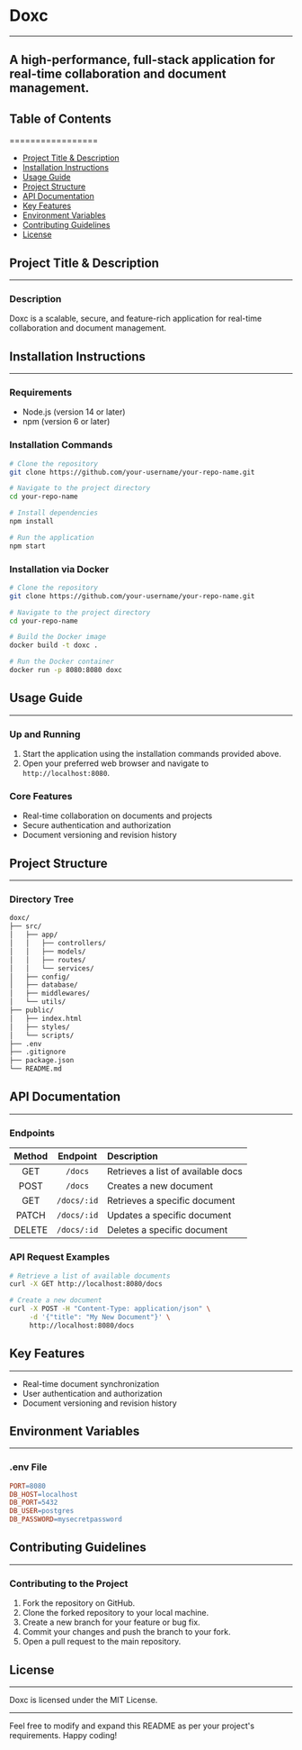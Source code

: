 # Doxc
-----
A high-performance, full-stack application for real-time collaboration and document management.
-----

## Table of Contents
=================
*   [Project Title & Description](#project-title-description)
*   [Installation Instructions](#installation-instructions)
*   [Usage Guide](#usage-guide)
*   [Project Structure](#project-structure)
*   [API Documentation](#api-documentation)
*   [Key Features](#key-features)
*   [Environment Variables](#environment-variables)
*   [Contributing Guidelines](#contributing-guidelines)
*   [License](#license)

## Project Title & Description
---------------------------

### Description

Doxc is a scalable, secure, and feature-rich application for real-time collaboration and document management.

## Installation Instructions
-------------------------

### Requirements

*   Node.js (version 14 or later)
*   npm (version 6 or later)

### Installation Commands

```bash
# Clone the repository
git clone https://github.com/your-username/your-repo-name.git

# Navigate to the project directory
cd your-repo-name

# Install dependencies
npm install

# Run the application
npm start
```

### Installation via Docker

```bash
# Clone the repository
git clone https://github.com/your-username/your-repo-name.git

# Navigate to the project directory
cd your-repo-name

# Build the Docker image
docker build -t doxc .

# Run the Docker container
docker run -p 8080:8080 doxc
```

## Usage Guide
-------------

### Up and Running

1.  Start the application using the installation commands provided above.
2.  Open your preferred web browser and navigate to `http://localhost:8080`.

### Core Features

*   Real-time collaboration on documents and projects
*   Secure authentication and authorization
*   Document versioning and revision history

## Project Structure
--------------------

### Directory Tree

```markdown
doxc/
├── src/
│   ├── app/
│   │   ├── controllers/
│   │   ├── models/
│   │   ├── routes/
│   │   └── services/
│   ├── config/
│   ├── database/
│   ├── middlewares/
│   └── utils/
├── public/
│   ├── index.html
│   ├── styles/
│   └── scripts/
├── .env
├── .gitignore
├── package.json
└── README.md
```

## API Documentation
-------------------

### Endpoints

| Method | Endpoint       | Description                       |
| :----: | :------------: | :-------------------------------- |
|  GET  |  `/docs`       | Retrieves a list of available docs |
|  POST |  `/docs`       | Creates a new document            |
|  GET  |  `/docs/:id`   | Retrieves a specific document     |
|  PATCH|  `/docs/:id`   | Updates a specific document        |
| DELETE|  `/docs/:id`   | Deletes a specific document        |

### API Request Examples

```bash
# Retrieve a list of available documents
curl -X GET http://localhost:8080/docs

# Create a new document
curl -X POST -H "Content-Type: application/json" \
     -d '{"title": "My New Document"}' \
     http://localhost:8080/docs
```

## Key Features
-------------

*   Real-time document synchronization
*   User authentication and authorization
*   Document versioning and revision history

## Environment Variables
-----------------------

### .env File

```makefile
PORT=8080
DB_HOST=localhost
DB_PORT=5432
DB_USER=postgres
DB_PASSWORD=mysecretpassword
```

## Contributing Guidelines
-------------------------

### Contributing to the Project

1.  Fork the repository on GitHub.
2.  Clone the forked repository to your local machine.
3.  Create a new branch for your feature or bug fix.
4.  Commit your changes and push the branch to your fork.
5.  Open a pull request to the main repository.

## License
---------

Doxc is licensed under the MIT License.

---

Feel free to modify and expand this README as per your project's requirements. Happy coding!